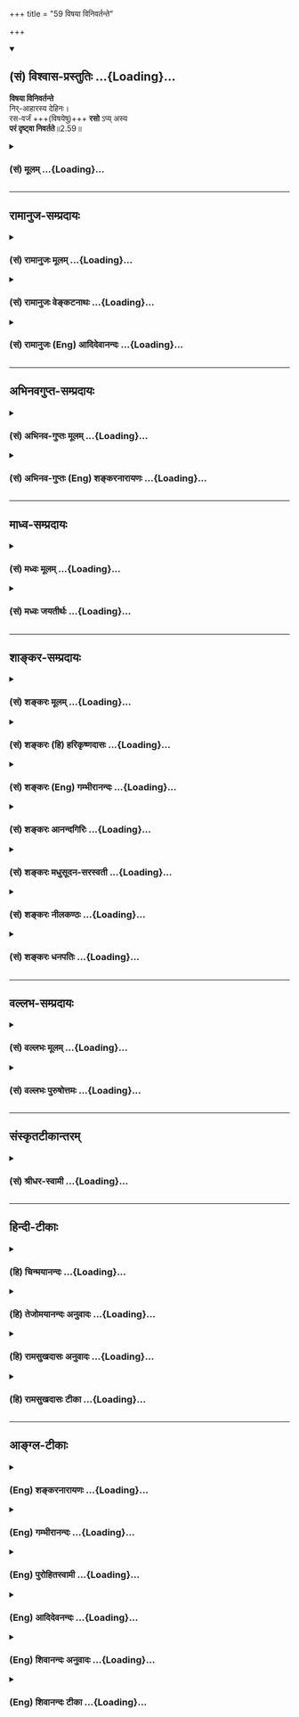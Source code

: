 +++
title = "59 विषया विनिवर्तन्ते"

+++
<div class="js_include" newlevelforh1="2" title="(सं) विश्वास-प्रस्तुतिः" unfilled url="/mahAbhAratam/shlokashaH/06-bhIShma-parva/03-bhagavad-gItA-parva/saMskRtam/vishvAsa-prastutiH/02_sAnkhya-yogaH_sarva-/59_viShayA_vinivarta.md">
<details open><summary><h2>(सं) विश्वास-प्रस्तुतिः ...{Loading}...</h2></summary>

**विषया विनिवर्तन्ते**  
निर्-आहारस्य देहिनः।  
रस-वर्जं +++(विषयेषु)+++ **रसो** ऽप्य् अस्य  
**परं दृष्ट्वा निवर्तते**॥2.59॥
</details>
</div>
<div class="js_include collapsed" newlevelforh1="3" title="(सं) मूलम्" unfilled url="/mahAbhAratam/shlokashaH/06-bhIShma-parva/03-bhagavad-gItA-parva/saMskRtam/mUlam/02_sAnkhya-yogaH_sarva-/59_viShayA_vinivarta.md">
<details><summary><h3>(सं) मूलम् ...{Loading}...</h3></summary>

विषया विनिवर्तन्ते निराहारस्य देहिनः।  
रसवर्जं रसोऽप्यस्य परं दृष्ट्वा निवर्तते।।2.59।।
</details>
</div>


_________________
## रामानुज-सम्प्रदायः
<div class="js_include collapsed" newlevelforh1="3" title="(सं) रामानुजः मूलम्" unfilled url="/mahAbhAratam/shlokashaH/06-bhIShma-parva/03-bhagavad-gItA-parva/saMskRtam/rAmAnujaH/mUlam/02_sAnkhya-yogaH_sarva-/59_viShayA_vinivarta.md">
<details><summary><h3>(सं) रामानुजः मूलम् ...{Loading}...</h3></summary>

।।2.59।। इन्द्रियाणाम् आहारो विषयाः **निराहारस्य** विषयेभ्यः
प्रत्याहृतेन्द्रियस्य **देहिनो विषयाः** विनिवर्तमाना **रसवर्जं
विनिवर्तन्ते। रसो** रागः विषयरागो न निवर्तते इत्यर्थः। रागः **अपि**
आत्मस्वरूपं विषयेभ्यः **परं** सुखतरं **दृष्ट्वा** विनिवर्तते।  

</details>
</div>
<div class="js_include collapsed" newlevelforh1="3" title="(सं) रामानुजः वेङ्कटनाथः" unfilled url="/mahAbhAratam/shlokashaH/06-bhIShma-parva/03-bhagavad-gItA-parva/saMskRtam/rAmAnujaH/venkaTanAthaH/02_sAnkhya-yogaH_sarva-/59_viShayA_vinivarta.md">
<details><summary><h3>(सं) रामानुजः वेङ्कटनाथः ...{Loading}...</h3></summary>

।।2.59।। किमर्थमिदमवस्थाचतुष्टयं विभज्योपदिश्यत इत्याह आह एवमिति। प्रथमं
बाह्येन्द्रियाणि विषयेभ्यः प्रतिसंहृत्य मन आत्मनि व्यवस्थापयितुं यतेत
इयंयतमानसंज्ञा। अथ बलात्संहृतान्यपि बाह्येन्द्रियाणि
सावशेषरागद्वेषादिदोषकलुषितं मनः पुनः पुनरवसरे प्रेरयेत् स्वयं चात्मनि
स्थातुं न शक्नुयात् अतः
पक्वावशिष्टरागद्वेषादीनौदासीन्यानभिनन्दनादिक्रमेण पचेत्
इयंव्यतिरेकसंज्ञा। ततः पक्वेऽपि दोषशेषे
अनादिविषयानुभवभावितवासनामात्रमात्मानमनुबुभूषन्तीं शेमुषीं प्रति
बिभत्सेत् तत्र निरतिशयानन्दरूपमात्मानं पुरुषद्वेषिण्या योषित इव युवानं
प्रदर्श्यप्रदर्श्य क्रमादात्मनि तोषं समुत्पाद्य तेन तोषविशेषेण दवीयसा च
स्मृतिविधुरेण कालेन बाह्यविषयवासनाजालमुन्मूलयितुमीहेत
सेयंएकेन्द्रियसंज्ञा। या पुनः
समस्तवासनाविलयादौत्सुक्यमात्रस्याप्यसम्भवेन परमवैराग्यदशा
सावशीकारसंज्ञा। ज्ञाननिष्ठाकाष्ठा योगाख्यमात्मावलोकनं साधयति।
तच्चावलोकनं परम्परया निरतिशयपुरुषार्थभूतामृतत्वाय कल्पत इति दर्शितं
भवति। कामानां तथात्वेनादर्शनं तथा दृश्यमानेष्वपि निस्सङ्गतासङ्गलेशेन
भुज्यमानेष्वपि नातिस्नेहः प्रचुरेऽपि रागे तन्निरोधसंरम्भ इति
चावस्थावैषम्यम् आत्मरतित्वं तस्य स्वरूपम्आश्चर्यवद्वदति 2।29 इति तस्य
तदेकभाषणं तदनुसन्धानरूपं तदासनं तत्प्राप्त्यर्थप्रवृत्तिरूपं तस्य व्रजनं
चेति प्रश्नचतुष्कोत्तरं सिद्धम्।


अथोत्तरप्रकरणं पूर्वेण पृथगर्थं प्रदर्श्य सङ्गमयन्नवतारयति इदानीमिति।
ज्ञाननिष्ठायाश्चतुर्विधाया अपीति शेषः। निराहारस्य इत्यनेन भोजननिषेधभ्रमं
व्युदस्यति इन्द्रियाणामित्यादिना। न चैकान्तमनश्नतः 6।16युक्ताहारविहारस्य
6।17 इति हि वक्ष्यते। अन्यत्रापिअत्याशनादतीपानात् तै.ना.1।34 इति
ह्युच्यते। मोक्षधर्मे चदशैतानीन्द्रियोक्तानि द्वाराण्याहारसिद्धये
म.भा.शां.मो. इति सर्वेन्द्रियविषयाणामाहारशब्देन ग्रहणं दृष्टम् न च
प्रसिद्धाहारनिषेधमात्रादशेषविषयनिवृत्तिः तस्य कतिपयेन्द्रियविषयत्वादिति
भावः। रसवर्जं इत्येतावति वाक्यतात्पर्यमिति द्योतनाय विनिवर्तमाना
इत्यनूदितम्। आत्मगोचररागव्यवच्छेदायाह विषयराग इति। प्रस्तुता एव विषयाः
परमिति निर्देशस्यावधित्वमर्हन्तीतिविषयेभ्य इत्युक्तम्।
कालादिकृतपरत्वमात्रस्यानुपयुक्तत्वाद्विषयरागनिवर्तनौपयिकं परशब्दार्थमाह
सुखतरमिति। विषया हि सुखरूपाः आत्मत्वरूपं तु ततोऽप्यतिशयेन सुखरूपम्।
अत्रदृष्ट्वा निवर्तते इति दर्शनस्य रागकर्तृकतया निर्देश औपचारिकः। यद्वा
दृष्ट्वा स्थितस्यास्य देहिनो रागो निवर्तत इत्यन्वयः। एवमात्मदर्शनेन विना
विषयरागो न निवर्तत इत्युक्तम्।  
  
  

</details>
</div>
<div class="js_include collapsed" newlevelforh1="3" title="(सं) रामानुजः (Eng) आदिदेवानन्दः" unfilled url="/mahAbhAratam/shlokashaH/06-bhIShma-parva/03-bhagavad-gItA-parva/saMskRtam/rAmAnujaH/english/AdidevAnandaH/02_sAnkhya-yogaH_sarva-/59_viShayA_vinivarta.md">
<details><summary><h3>(सं) रामानुजः (Eng) आदिदेवानन्दः ...{Loading}...</h3></summary>

2.59 The sense objects are the food of the senses. From the abstinent embodied being, i.e., from one who has withdrawn his senses from objects, these sense-objects, being rejected by him, turn away, but not the relish for them. Relish means hankering. The meaning is that the hankering for the sense-objects does not go away by abstinence alone.
But even this hankering will go away, when one sees that the essential nature of the self is superior to the sense-objects and that the realisation of this self gives greater happiness than the enjoyment of sense-objects.

</details>
</div>


_________________
## अभिनवगुप्त-सम्प्रदायः
<div class="js_include collapsed" newlevelforh1="3" title="(सं) अभिनव-गुप्तः मूलम्" unfilled url="/mahAbhAratam/shlokashaH/06-bhIShma-parva/03-bhagavad-gItA-parva/saMskRtam/abhinava-guptaH/mUlam/02_sAnkhya-yogaH_sarva-/59_viShayA_vinivarta.md">
<details><summary><h3>(सं) अभिनव-गुप्तः मूलम् ...{Loading}...</h3></summary>

।।2.61।। ननु तपस्विनोऽपि कथं स्थितप्रज्ञशब्दो न प्रवर्तते उच्यते  
विषया इति। यद्यपि आह्ार्यैः रूपादिभिर्विषयैः संबन्धोऽस्य नास्ति तथापि
तस्य विषया अन्तःकरणगतमुपरागलक्षणं रसं वर्जयित्वा एव निवर्तन्ते। अतो नासौ
स्थिरप्रज्ञः। रसं केचिदास्वाद्यं मधुरादिकमाहुः +++(K omits this entire
sentence )+++। योगिनस्तु परमेश्वरदर्शनात् उपरागो न +++(N omits न)+++ भवति।
अन्यस्य तु तपस्विनो नासौ निवर्तते।  

</details>
</div>
<div class="js_include collapsed" newlevelforh1="3" title="(सं) अभिनव-गुप्तः (Eng) शङ्करनारायणः" unfilled url="/mahAbhAratam/shlokashaH/06-bhIShma-parva/03-bhagavad-gItA-parva/saMskRtam/abhinava-guptaH/english/shankaranArAyaNaH/02_sAnkhya-yogaH_sarva-/59_viShayA_vinivarta.md">
<details><summary><h3>(सं) अभिनव-गुप्तः (Eng) शङ्करनारायणः ...{Loading}...</h3></summary>

2.59 Visayah etc. Of course, in his (ascetic's) case there is no contact
with sense-objects, colour and the rest that are enjoyable. Yet, the
sense-obects retreat \[from him\] leaving a taste in the form of longing
that exists in his internal organ. Hence he is not a
man-of-stabilized-intellect. Some (commentators) say that 'taste'
denotes the sweetness etc., of the objects of experience. But, in the
case of a man of Yoga there exists no longing as he has seen the Supreme
Lord. On the other hand, in the case of the other, i.e. an ascetic, this
does not retreat (disappear).

</details>
</div>


_________________
## माध्व-सम्प्रदायः
<div class="js_include collapsed" newlevelforh1="3" title="(सं) मध्वः मूलम्" unfilled url="/mahAbhAratam/shlokashaH/06-bhIShma-parva/03-bhagavad-gItA-parva/saMskRtam/madhvaH/mUlam/02_sAnkhya-yogaH_sarva-/59_viShayA_vinivarta.md">
<details><summary><h3>(सं) मध्वः मूलम् ...{Loading}...</h3></summary>

।।2.59।। न चैतल्लक्षणं ज्ञानमयत्नतो भवतीत्याहोत्तरश्लोकैः। निराहारत्वेन
विषयभोगसामर्थ्याभाव एव भवति इतरविषयाकाङ्क्षाभावो वा रसाकाङ्क्षादिर्न
निवर्तते स त्वपरोक्षज्ञानादेव निवर्तत इत्याह विषया इति। इन्द्रियाणि
जयन्त्याशु निराहारा मनीषिणः। वर्जयित्वा तु रसनमसौ रस्ये हि वर्धते इति
वचनाद्भागवते 11।8।20 रसशब्दस्य रागवाचिन्वाच्च।  

</details>
</div>
<div class="js_include collapsed" newlevelforh1="3" title="(सं) मध्वः जयतीर्थः" unfilled url="/mahAbhAratam/shlokashaH/06-bhIShma-parva/03-bhagavad-gItA-parva/saMskRtam/madhvaH/jayatIrthaH/02_sAnkhya-yogaH_sarva-/59_viShayA_vinivarta.md">
<details><summary><h3>(सं) मध्वः जयतीर्थः ...{Loading}...</h3></summary>

।।2.59।। विषया विनिवर्तन्ते इत्यादिश्लोकत्रयान्तेऽपितस्य प्रज्ञा
प्रतिष्ठिता 2।61 इत्युक्तत्वादिदमपि लक्षणविवरणमिति भ्रान्तिः
स्यात्तन्निरासार्थमाह **न चे**ति। एतल्लक्षणं यस्माद्भवति
तदेतल्लक्षणम्। अयत्नतोऽल्पयत्नतःअनुदराकन्या इति यथा। यद्येवल्ँ लक्षणकं
ज्ञानं तर्हि सर्वोऽपि जनः कस्मान्न तत्साधयति कामाद्युपद्रवपरिहारार्थम्
किं दन्दह्यमानशिरा इव बम्भ्रमीति अतो नास्त्येवेदं ज्ञानिषु
लक्षणमित्याशङ्कापरिहारार्थमिति शेषः। त्रिभिरित्यनुवर्तते
ज्ञानस्याल्पप्रयत्नासाध्यत्वमत्र न प्रतीयत
इत्याशङ्क्योपोद्धातप्रक्रिययेन्द्रियजयस्य तावन्महाप्रयत्नसाध्यत्वमाद्येन
श्लोकेनोच्यत इति भावेन तं व्याचष्टे **निराहारत्वेने**ति एतेनरसवर्जं
इत्येतदन्तस्य वाक्यस्यार्थ उक्तः। एवशब्देनरसवर्जं इत्येतद्व्याचष्टे। तथा
हि निराहारस्य देहिनः। तेन निराहारत्वेनेति यावत्। विषया रूपादयः।
तद्भोगसामर्थ्यानीन्द्रियाण्यनेनोपलक्ष्यन्ते तानि विनिवर्तन्ते। रसवर्जं
रसो रागः तं वर्जयित्वा विषयाभिलाषश्चैतसिको निराहारत्वेन न निवर्तत इति।
अस्यैवार्थान्तरमाह **इतरे**ति। आकाङ्क्षाशब्देन भोगशक्तयोऽपि
लक्ष्यन्ते। रसवर्जं इत्यस्यार्थो रसाकाङ्क्षादिरिति। ततश्चेयं योजना
निराहारत्वेन रसादितरे विषयाः तद्भोगशक्तयः तदाकाङ्क्षाश्चेति यावत्
विनिवर्तन्ते। रसं वर्जयित्वा मनसो रसविषयाकाङ्क्षा रसनेन्द्रियस्य
तद्भोगशक्तिश्च न निवर्तत इति। रसोऽपीत्यस्यार्थमाह **स त्वि**ति।
आद्येऽर्थे स रसः सर्वविषयविषयो रागः। द्वितीये स रसः तद्भोगशक्तिः
तदाकाङ्क्षा च। उक्तमर्थं श्लोकारूढं करोति **इत्याहे**ति। द्वितीयार्थे
प्रमाणमाह **इन्द्रियाणी**ति। जयन्ति भोगशक्तिक्षयेण च रागक्षयेण च। असौ
रसना तु रस्ये विषये प्रकारद्वयेन च वर्धते। आद्यमर्थमुपपादयति
**रसे**ति। उक्तं युक्तमित्युभयत्र शेषः। रसशब्दस्य रागवाचित्वं
उक्ताभिधानादवगन्तव्यम्। अचेतने चेतनवदुपचाराद्रसः परं दृष्ट्वा निवर्तते
इति युक्तम्।  
अयमर्थसङ्ग्रहः यदा बाह्येन्द्रियाणि विषयैः सन्निकृष्यन्ते तदा तद्द्वारा
मनस्तत्र प्रवर्तते प्रवृत्ते च मनसि रागो भवति तत आत्मनः क्षोभ इति। एवं
इन्द्रियाणामविजयः। यो हि यं व्याकुलं करोति स तेन जित इत्युच्यते। यदा तु
बाह्येन्द्रियाणि विषयसन्निधानेऽपि न तैः सन्निकृष्यन्ते सन्निष्टान्यपि न
मनस्तदाभिमुखेनाहरन्ति आहृतेऽपि मनसि न विषयरागो जायते तदा नात्मनः क्षोभो
भवतीत्येष इन्द्रियजयः। सोऽयं सङ्ग्रहेण द्वेधा बाह्येन्द्रियाणां
शक्तिक्षयान्मनसो रागक्षयाच्च। एतत् द्वयं च पुरुषभेदेनोक्तप्रकारद्वयेन
निराहारत्वब्रह्मसाक्षात्काराभ्यां भवतीत्येवमिन्द्रियजयस्य
महाप्रयत्नसाध्यत्वमिति।  

</details>
</div>


_________________
## शाङ्कर-सम्प्रदायः
<div class="js_include collapsed" newlevelforh1="3" title="(सं) शङ्करः मूलम्" unfilled url="/mahAbhAratam/shlokashaH/06-bhIShma-parva/03-bhagavad-gItA-parva/saMskRtam/shankaraH/mUlam/02_sAnkhya-yogaH_sarva-/59_viShayA_vinivarta.md">
<details><summary><h3>(सं) शङ्करः मूलम् ...{Loading}...</h3></summary>

।।2.59।।  
  
यद्यपि **विषयाः** विषयोपलक्षितानि विषयशब्दवाच्यानि इन्द्रियाणि
**निराहारस्य** अनाह्रियमाणविषयस्य कष्टे तपसि स्थितस्य मूर्खस्यापि
**विनिवर्तन्ते देहिनो** देहवतः रसवर्जं रसो रागो विषयेषु यः तं
वर्जयित्वा। रसशब्दो रागे प्रसिद्धः स्वरसेन प्रवृत्तः रसिकः रसज्ञः
इत्यादिदर्शनात्। **सोऽपि रसो** रञ्जनारूपः सूक्ष्मः **अस्य** यतेः
**परं** परमार्थतत्त्वं ब्रह्म **दृष्ट्वा** उपलभ्य अहमेव तत् इति
वर्तमानस्य **निवर्तते** निर्बीजं विषयविज्ञानं संपद्यते इत्यर्थः। न
असति सम्यग्दर्शने रसस्य उच्छेदः। तस्मात् सम्यग्दर्शनात्मिकायाः
प्रज्ञायाः स्थैर्यं कर्तव्यमित्यभिप्रायः।।  
सम्यग्दर्शनलक्षणप्रज्ञास्थैर्यं चिकीर्षता आदौ इन्द्रियाणि स्ववशे
स्थापयितव्यानि यस्मात्तदनवस्थापने दोषमाह  
  

</details>
</div>
<div class="js_include collapsed" newlevelforh1="3" title="(सं) शङ्करः (हि) हरिकृष्णदासः" unfilled url="/mahAbhAratam/shlokashaH/06-bhIShma-parva/03-bhagavad-gItA-parva/saMskRtam/shankaraH/hindI/harikRShNadAsaH/02_sAnkhya-yogaH_sarva-/59_viShayA_vinivarta.md">
<details><summary><h3>(सं) शङ्करः (हि) हरिकृष्णदासः ...{Loading}...</h3></summary>

।।2.59।। विषयोंका ग्रहण न करनेवाले रोगी मनुष्यकी भी इन्द्रियाँ तो
विषयोंसे हट जाती हैं यानी कछुएके अङ्गोंकी भाँति संकुचित हो जाती हैं
परन्तु विषयसम्बन्धी राग ( आसक्ति ) नष्ट नहीं होता। उसका नाश कैसे होता है
सो कहते हैं  
  
यद्यपि विषयोंको ग्रहण न करनेवाले कष्टकर तपमें स्थित देहाभिमानी अज्ञानी
पुरुषकी भी विषयशब्दवाच्य इन्द्रियाँ अथवा केवल शब्दादि विषय तो निवृत्त हो
जाते हैं परंतु उन विषयोंमें रहनेवाला जो रस अर्थात् आसक्ति है उसको छोड़कर
निवृत्त होते हैं अर्थात् उनमें रहनेवाली आसक्ति निवृत्त नहीं होती।  
रस शब्द राग ( आसक्ति ) का वाचक प्रसिद्ध है क्योंकि स्वरसेन प्रवृत्तो
रसिको रसज्ञः इत्यादि वाक्य देखे जाते हैं।  
वह रागात्मक सूक्ष्म आसक्ति भी इस यतिकी परमार्थतत्त्वरूप ब्रह्मका
प्रत्यक्ष दर्शन होनेपर निवृत्त हो जाती है अर्थात् मैं ही वह ब्रह्म हूँ
इस प्रकारका भाव दृढ़ हो जानेपर उसका विषयविज्ञान निर्बीज हो जाता है।  
अभिप्राय यह कि यथार्थ ज्ञान हुए बिना रागका मूलोच्छेद नहीं होता अतः
यथार्थ ज्ञानरूप बुद्धिकी स्थिरता कर लेनी चाहिये।  

</details>
</div>
<div class="js_include collapsed" newlevelforh1="3" title="(सं) शङ्करः (Eng) गम्भीरानन्दः" unfilled url="/mahAbhAratam/shlokashaH/06-bhIShma-parva/03-bhagavad-gItA-parva/saMskRtam/shankaraH/english/gambhIrAnandaH/02_sAnkhya-yogaH_sarva-/59_viShayA_vinivarta.md">
<details><summary><h3>(सं) शङ्करः (Eng) गम्भीरानन्दः ...{Loading}...</h3></summary>

2.59 Although visayah, the objects, (i.e.) the organs, figuratively
implied and expressed by the word 'objects', or, the objects themselves;
vinivartante, recede; niraharasya dehinah, from an abstinent man, from
an embodied being, even from a fool who engages in painful austerity and
abstains from objects; (still, they do so) rasavarjam, with the
exception of the taste (for them), with the exception of the hankering
that one has for objects. The word rasa is well known as referring to
the sense of taste (hankering), as in such expressions as, 'sva-rasena
pravrttah, induced by his own taste (i.e. willingly)', 'rasikah, a man
of tastes', 'rasajnah, a connoisseur (of tastes)', etc. Api, even that;
rasah, taste of the nature of subtle attachment; asya, of this person,
of the sannyasin; nivartate, falls away, i.e. his objective perception
becomes seedless; when drstva, after attaining; param, the Absolute, the
Reality which is the supreme Goal, Brahman, he continues in life with
the realization, 'I verily am That (Brahman).' In the absence of full
realization there can be no eradication of the 'hankering'. The idea
conveyed is that, one should therefore stabilize one's wisdom which is
characterized by full realization. \[If it be held that attachment
cannot be eliminated without the knowledge of Brahman, and at the same
time that the knowledge of Brahman cannot arise until attachment is
eradicated, then we get involved in a vicious circle. In answer it is
said that gross attachments are eliminated through discrimination which
restrains the senses from being overpowered by objects. And the full
Knowledge arising thereof eliminates the subtle inclinations as well.
Hence there is no vicious circle involved.\] Since the organs have to be
first brought under his own control by one who desires to establish
firmly the wisdom which is characterized by full realization, therefore
the Lord speaks of the evil that arises from not keeping them under
control:

</details>
</div>
<div class="js_include collapsed" newlevelforh1="3" title="(सं) शङ्करः आनन्दगिरिः" unfilled url="/mahAbhAratam/shlokashaH/06-bhIShma-parva/03-bhagavad-gItA-parva/saMskRtam/shankaraH/AnandagiriH/02_sAnkhya-yogaH_sarva-/59_viShayA_vinivarta.md">
<details><summary><h3>(सं) शङ्करः आनन्दगिरिः ...{Loading}...</h3></summary>

।।2.59।। इन्द्रियाणां विषयेभ्यो वैमुख्येऽपि तद्विषयरागानुवृत्तौ कथं
प्रज्ञालाभः स्यादिति शङ्कते **तत्रेति।** व्यवहारभूमिः सप्तम्यर्थः।
विषयाननाहरतस्तदुपभोगविमुखस्येत्यर्थः। रागश्चेन्नोपसंह्रियते न तर्हि
प्रज्ञालाभः संभवति रागस्य तत्परिपन्थित्वादिति मत्वाह **स कथमिति।**
रागनिवृत्त्युपायमुपदिशन्नुत्तरमाह **उच्यत इति।** विषयोपभोगपराङ्मुखस्य
कुतो विषयपरावृत्तिस्तत्परावृत्तिश्चाप्रस्तुतेत्याशङ्क्याह
**यद्यपीति।** निराहारस्येत्यस्य व्याख्यानमनाह्रियमाणविषयस्येति। यो हि
विषयप्रवणो न भवति तस्यात्यन्तिके तपसि क्लेशात्मके व्यवस्थितस्य
विद्याहीनस्यापीन्द्रियाणि विषयेभ्यः सकाशाद्यद्यपि संह्रियन्ते तथापि
रागोऽवशिष्यते स च तत्त्वज्ञानादुच्छिद्यत इत्यर्थः। रसशब्दस्य
माधुर्यादिषड्विधरसविषयत्वं निषेधति **रसशब्द इति।** वृद्धप्रयोगमन्तरेण
कथं प्रसिद्धिरित्याशङ्क्याह **स्वरसेनेति।** स्वेच्छयेति यावत्। रसिकः
स्वेच्छावशवर्ती रसज्ञो  
  
विवक्षितापेक्षितज्ञातेत्यर्थः। कथं तर्हि तस्य निवृत्तिस्तत्राह
**सोऽपीति।** दृष्टिमेवोपलब्धिपर्यायां स्पष्टयति **अहमेवेति।**
रागापगमे सिद्धमर्थमाह **निर्बीजमिति।** ननु सम्यग्ज्ञानमन्तरेण रागो
नापगच्छति चेत्तदपगमादृते रागवतः सम्यग्ज्ञानोदयायोगादितरेतराश्रयतेति
नेत्याह **नासतीति।** इन्द्रियाणां विषयपारवश्ये विवेकद्वारा परिहृते
स्थूलो रागो व्यावर्तते ततश्च सम्यग्ज्ञानोत्पत्त्या सूक्ष्मस्यापि रागस्य
सर्वात्मना निवृत्त्युपपत्तेर्नेतरेतराश्रयतेत्यर्थः। प्रज्ञास्थैर्यस्य
सफलत्वे स्थिते फलितमाह **तस्मादिति।  
**

</details>
</div>
<div class="js_include collapsed" newlevelforh1="3" title="(सं) शङ्करः मधुसूदन-सरस्वती" unfilled url="/mahAbhAratam/shlokashaH/06-bhIShma-parva/03-bhagavad-gItA-parva/saMskRtam/shankaraH/madhusUdana-sarasvatI/02_sAnkhya-yogaH_sarva-/59_viShayA_vinivarta.md">
<details><summary><h3>(सं) शङ्करः मधुसूदन-सरस्वती ...{Loading}...</h3></summary>

।।2.59।। ननु मूढस्यापि रोगादिवशाद्विषयेभ्य इन्द्रियाणामुपसंहरणं भवति
तत्कथं तस्य प्रज्ञा प्रतिष्ठितेत्युक्तमत आह विषया इति। निराहारस्य
इन्द्रियैर्विषयाननाहरतो देहिनो देहाभिमानवतो मूढस्यापि रोगिणः
काष्ठतपस्विनो वा विषयाः  
  
शब्दादयो विनिवर्तन्ते किंतु रसवर्जं रसस्तृष्णा तं वर्जयित्वा। अज्ञस्य
विषया निवर्तन्ते। तद्विषयो रागस्तु न निवर्तत इत्यर्थः। अस्य तु
स्थितप्रज्ञस्य परं पुरुषार्थं दृष्ट्वा तदेवाहमस्मीति साक्षात्कृत्य
स्थितस्य रसोऽपि क्षुद्रसुखरागोऽपि निवर्तते।  
  
अपिशब्दाद्विषयाश्च। तथाचयावानर्थ इत्यादौ व्याख्यातम्। एवंच
सरागविषयनिवृत्तिः स्थितप्रज्ञस्य लक्षणमिति न मूढे  
  
व्यभिचार इत्यर्थः। यस्मान्नासति परमात्मसम्यग्दर्शने
सरागविषयोच्छेदस्तस्मात्सरागविषयोच्छेदिकायाः सम्यग्दर्शनात्मिकायाः
प्रज्ञायाः स्थैर्यं महता यत्नेन संपादयेदित्यभिप्रायः।  

</details>
</div>
<div class="js_include collapsed" newlevelforh1="3" title="(सं) शङ्करः नीलकण्ठः" unfilled url="/mahAbhAratam/shlokashaH/06-bhIShma-parva/03-bhagavad-gItA-parva/saMskRtam/shankaraH/nIlakaNThaH/02_sAnkhya-yogaH_sarva-/59_viShayA_vinivarta.md">
<details><summary><h3>(सं) शङ्करः नीलकण्ठः ...{Loading}...</h3></summary>

।।2.59।। ननु विषयेभ्य इन्द्रियाणां निवृत्तिश्चेत्
स्थितप्रज्ञताहेतुस्तर्हि सुप्तिमूर्च्छालयग्रहावेशादावपि सास्तीति
सर्वोऽपि स्थितप्रज्ञ एवेत्याशङ्क्याह **विषया इति।** सत्यं देहिनो
देहाभिमानवतो मूढस्य सुप्त्यादौ निराहारस्य
इन्द्रियैर्विषयाननाहरतोऽभुञ्जानस्य विषया विनिवर्तन्त एव तथापि रसवर्जं
रसो रागस्तद्वर्जं निवर्तन्ते। तदापि सूक्ष्मरूपेण रागोऽस्ति
रागमूलस्यात्माज्ञानस्यादाहान्नासौ स्थितप्रज्ञ इत्यर्थः। अस्यैव पुनः परं
दृष्ट्वा आत्मानं साक्षात्कृत्य निराहारस्य शब्दादीनगृह्णतो रसोऽपि
निवर्तते मूलाज्ञानदाहादित्यस्ति सुप्तादेः समाधिस्थस्य च महान्विशेष इति
भावः। प्राञ्चस्तु रोगिणः काष्ठतपस्विनो वा मूढस्यापि विषयाननाहरतो रसवर्जं
विषया विनिवर्तन्ते तस्यैव परं दृष्ट्वा स्थितस्य रसोऽपि निवर्तत इति
व्याचख्युः।  

</details>
</div>
<div class="js_include collapsed" newlevelforh1="3" title="(सं) शङ्करः धनपतिः" unfilled url="/mahAbhAratam/shlokashaH/06-bhIShma-parva/03-bhagavad-gItA-parva/saMskRtam/shankaraH/dhanapatiH/02_sAnkhya-yogaH_sarva-/59_viShayA_vinivarta.md">
<details><summary><h3>(सं) शङ्करः धनपतिः ...{Loading}...</h3></summary>

।।2.59।। ननु निराहारस्य रोगिणो व्रतिनो वापि विषयेभ्य इन्द्रियाणि
विनिवर्तन्तेऽत इदं लक्षणं मूढेष्वप्यागतमित्याशङ्क्य परिहरति **विषया
इति।** विषया लक्षणयेन्द्रियाणि शब्दादयो वा रसवर्जं रसो रागस्तं
वर्जयित्वा निराहारस्याहारविनिर्मुक्तस्यानाह्नियमाणविषयस्य कष्टेन तपसि
स्थितस्य मूर्खस्यापि देहिनो देहवतो विनिवर्तन्ते। परं परमात्मानं
दृष्ट्वाऽहं ब्रह्मास्मीति साक्षादुपलभ्य रसोऽपि रञ्जनात्मकः
सूक्ष्मोऽप्यस्य यतेर्निवर्तते। निर्बीजं विषयज्ञानं संपद्यत इत्यर्थः।
तस्माद्रसस्योच्छेदाय सभ्यग्दर्शनात्मिकायाः प्रज्ञायाः स्थैर्यं
कर्तव्यमित्यभिप्रायः।  

</details>
</div>


_________________
## वल्लभ-सम्प्रदायः
<div class="js_include collapsed" newlevelforh1="3" title="(सं) वल्लभः मूलम्" unfilled url="/mahAbhAratam/shlokashaH/06-bhIShma-parva/03-bhagavad-gItA-parva/saMskRtam/vallabhaH/mUlam/02_sAnkhya-yogaH_sarva-/59_viShayA_vinivarta.md">
<details><summary><h3>(सं) वल्लभः मूलम् ...{Loading}...</h3></summary>

।।2.59।। यतो निराहारस्य विषयेभ्यः प्रत्याहृतेन्द्रियस्य सतः विषया
विनिवर्त्तन्ते नान्यस्य निराहारस्य रसवर्जं विषया वा निवर्त्तन्ते न तु
रसस्तदिन्द्रियस्य सर्वबलवत्त्वात्साधकाकर्षकत्वाच्च। रसनिवृत्त्युपायमाह
रसोऽपि अस्य सिद्धस्य स्थिरधियः परमात्मानमानन्दमनुभूय निवर्त्तते
महानन्दाग्रेऽल्पानन्दवस्तुनि सर्वस्य प्रवृत्त्यसम्भवनियमात्। अग्रे
चैतस्यासनभाषणमननव्रतान्यात्मनिष्ठायुक्तानि लक्षितानि।  

</details>
</div>
<div class="js_include collapsed" newlevelforh1="3" title="(सं) वल्लभः पुरुषोत्तमः" unfilled url="/mahAbhAratam/shlokashaH/06-bhIShma-parva/03-bhagavad-gItA-parva/saMskRtam/vallabhaH/puruShottamaH/02_sAnkhya-yogaH_sarva-/59_viShayA_vinivarta.md">
<details><summary><h3>(सं) वल्लभः पुरुषोत्तमः ...{Loading}...</h3></summary>

  
  
।।2.59।। ननु इन्द्रियाणाम् अन्नाद्य-भावेनेन्द्रियविषयेषु प्रवृत्तिः कथं कथं न तेषामपि स्थितप्रज्ञता - इत्याशङ्क्याह - विषया इति।  
**निराहारस्य देहिनो विषया विनिवर्तन्ते** तत् सत्यम् इत्यर्थः।  
परन्तु **रसवर्जं** - रसो नाम तद्-अनुभवार्थाभिलाषस्, तद्-वर्जं - तद्-गृहीतम् इत्य् अर्थः।  
**देहिनः** इति पदेन तेषां देहाध्यासोऽपि न निवर्त्तत इति ज्ञापितम्।  
अस्य स्थितप्रज्ञस्य **रसोऽपि** तद्-अभिलाषोऽपि परमुत्कृष्टं भगवदीय-रसं दृष्ट्वा निवर्त्तते।  
एतावद् वैलक्षण्यम् इति भावः।  
  
  
  

</details>
</div>


_________________
## संस्कृतटीकान्तरम्
<div class="js_include collapsed" newlevelforh1="3" title="(सं) श्रीधर-स्वामी" unfilled url="/mahAbhAratam/shlokashaH/06-bhIShma-parva/03-bhagavad-gItA-parva/saMskRtam/shrIdhara-svAmI/02_sAnkhya-yogaH_sarva-/59_viShayA_vinivarta.md">
<details><summary><h3>(सं) श्रीधर-स्वामी ...{Loading}...</h3></summary>

।।2.59।। ननु नेन्द्रियाणां विषयेष्वप्रवृत्तिः स्थितप्रज्ञस्य लक्षणं
भवितुमर्हति। जडानामातुराणामुपवासपराणां च
विषयेष्वप्रवृत्तेरविशेषात्तत्राह विषया इति। इन्द्रियैर्विषयाणामाहरणं
ग्रहणमाहारः। निराहारस्येन्द्रियैर्विषयग्रहणमकुर्वतो देहिनो
देहाभिमानिनोऽज्ञस्य विषया विनिवर्तन्ते। तदनुभवो निवर्तत इत्यर्थः। किंतु
रसो रागोऽभिलाषस्तद्वर्जम्। अभिलाषस्तु न निवर्तत इत्यर्थः। रसोऽपि रागोऽपि
परं परमात्मानं दृष्ट्वाऽस्य स्थितप्रज्ञस्य स्वतो निवर्तते।
नश्यतीत्यर्थः। यद्वा निराहारस्योपवासपरस्य विषयाः प्रायशो विनिवर्तन्ते
क्षुधासंतप्तस्य शब्दस्पर्शाद्यपेक्षाभावात्। परंतु रसवर्जम्। रसापेक्षा तु
न निवर्तत इत्यर्थः। शेषं समानम्।  

</details>
</div>


_________________
## हिन्दी-टीकाः
<div class="js_include collapsed" newlevelforh1="3" title="(हि) चिन्मयानन्दः" unfilled url="/mahAbhAratam/shlokashaH/06-bhIShma-parva/03-bhagavad-gItA-parva/hindI/chinmayAnandaH/02_sAnkhya-yogaH_sarva-/59_viShayA_vinivarta.md">
<details><summary><h3>(हि) चिन्मयानन्दः ...{Loading}...</h3></summary>

।।2.59।। प्रत्याहार या उपरति की क्षमता के बिना कभी कोई व्यक्ति किसी रोग
के कारण या क्षणिक दुख के आवेग में अथवा व्रत आदि कारणों से विषय उपभोग को
छोड़ देता है। उस समय ऐसा प्रतीत होता है कि विषयों से वैराग्य अथवा द्वेष
हो गया है किन्तु उनके प्रति मन में स्थित राग केवल कुछ समय के लिये
अव्यक्त अवस्था में रहता है। अर्जुन के मन में शंका उत्पन्न होती है कि
संभवत योगी का इन्द्रिय संयम भी क्षणिक अनित्य ही हो जो अनुकूल या
प्रलोभनपूर्ण परिस्थितियों में टूट जाता हो। उसकी इस शंका का निवारण यहाँ
किया गया है।  
यदि आप दुकानों से ग्राहकों तक उपभोग के विषय की गति का अवलोकन करें तो इस
सिद्धांत को स्पष्ट रूप में समझ सकते हैं। उपभोग की वे वस्तुयें केवल
उन्हीं लोगों के घर पहुँचती हैं जो उनकी तीव्र इच्छा किये हुये उन वस्तुओं
को पाने के लिये प्रयत्न कर रहे होते हैं। मद का भण्डार तब खाली हो जाता है
जब बोतलें चलकर मद्यपियों की आलमारियों को भर देती हैं लुहार के बनाये हल
केवल किसान के घर जाते हैं और न कि किसी कलाकार कवि चिकित्सक या वकील के घर
में। इसी प्रकार उन विषयों के इच्छुक लोगों के पास ही वे विषय पहुँचते हैं।
भोगों के त्यागी व्यक्ति से भोग की वस्तुयें दूर ही रहती हैं।  
  
निराहार रहने से विषय तो दूर हो जायेंगे परन्तु उनके प्रति मन में
पूर्वानुभवजनित रस अर्थात् स्वाद या राग निवृत्त नहीं होता। भगवान् यहाँ
आश्वासन देते हैं कि परम आत्मतत्त्व की अपरोक्षानुभूति होने पर यह राग भी
समाप्त हो जाता है या भुने हुये बीजों के समान मनुष्य के मन में विषय
प्रभावहीन हो जाते हैं।  
इस तथ्य को समझना कठिन नहीं क्योंकि हम जानते हैं कि अनुभव की एक अवस्था
विशेष में प्राप्त अनिष्ट वस्तुयें और दुख दूसरी अवस्था में उसी प्रकार
नहीं रहते। स्वप्नावस्था का राज्य मेरी जाग्रदवस्था के दारिद्र्य को दूर
नहीं करता किन्तु जाग्रदवस्था का दारिद्र्य भी स्वप्न के राज्य का उपभोग
करने से मुझे वंचित नहीं कर सकता  
जाग्रत् स्वप्न और सुषुप्ति अवस्था में रहते हुए अहंकार ने असंख्य विषय
वासनायें अर्जित कर ली हैं। परन्तु अवस्थात्रय अतीत शुद्ध चैतन्य स्वरूप को
पहचान कर अहंकार ही समाप्त हो जाता है तब ये वासनायें किस पर अपना प्रभाव
दिखायेंगी।  
आत्मप्रज्ञा प्राप्त करने के इच्छुक साधक का सर्वप्रथम उसकी इन्द्रियों पर
संयम होना आवश्यक है अन्यथा  

</details>
</div>
<div class="js_include collapsed" newlevelforh1="3" title="(हि) तेजोमयानन्दः अनुवादः" unfilled url="/mahAbhAratam/shlokashaH/06-bhIShma-parva/03-bhagavad-gItA-parva/hindI/tejomayAnandaH/anuvAdaH/02_sAnkhya-yogaH_sarva-/59_viShayA_vinivarta.md">
<details><summary><h3>(हि) तेजोमयानन्दः अनुवादः ...{Loading}...</h3></summary>

।।2.59।। निराहारी देही पुरुष से विषय तो निवृत्त (दूर) हो जाते हैं;
परन्तु (उनके प्रति) राग नहीं परम तत्व को देखने पर इस (पुरुष) का राग भी
निवृत्त हो जाता है।।  
  

</details>
</div>
<div class="js_include collapsed" newlevelforh1="3" title="(हि) रामसुखदासः अनुवादः" unfilled url="/mahAbhAratam/shlokashaH/06-bhIShma-parva/03-bhagavad-gItA-parva/hindI/rAmasukhadAsaH/anuvAdaH/02_sAnkhya-yogaH_sarva-/59_viShayA_vinivarta.md">
<details><summary><h3>(हि) रामसुखदासः अनुवादः ...{Loading}...</h3></summary>

।।2.59।। निराहारी (इन्द्रियोंको विषयोंसे हटानेवाले) मनुष्यके भी विषय तो
निवृत्त हो जाते हैं, पर रस निवृत्त नहीं होता। परन्तु इस स्थितप्रज्ञ
मनुष्यका तो रस भी परमात्मतत्त्वका अनुभव होनेसे निवृत्त हो जाता है।

</details>
</div>
<div class="js_include collapsed" newlevelforh1="3" title="(हि) रामसुखदासः टीका" unfilled url="/mahAbhAratam/shlokashaH/06-bhIShma-parva/03-bhagavad-gItA-parva/hindI/rAmasukhadAsaH/TIkA/02_sAnkhya-yogaH_sarva-/59_viShayA_vinivarta.md">
<details><summary><h3>(हि) रामसुखदासः टीका ...{Loading}...</h3></summary>

2.59।।***व्याख्या--*'विषया विनिवर्तन्ते निराहारस्य देहिनः
रसवर्जम्'--**मनुष्य निराहार दो तरहसे होता है--(1) अपनी इच्छासे भोजनका
त्याग कर देना अथवा बीमारी आनेसे भोजनका त्याग हो जाना और (2) सम्पूर्ण
विषयोंका त्याग करके एकान्तमें बैठना अर्थात् इन्द्रियोंको विषयोंसे हटा
लेना।  
यहाँ इन्द्रियोंको विषयोंसे हटानेवाले साधकके लिये ही **'निराहारस्य'**
पद आया है।  
रोगीके मनमें यह रहता है कि क्या करूँ, शरीरमें पदार्थोंका सेवन करनेकी
सामर्थ्य नहीं है, इसमें मेरी परवश्ता है; परन्तु जब मैं ठीक हो जाऊँगा,
शरीरमें शक्ति आ जायगी, तब मैं पदार्थोंका सेवन करूँगा। इस तरह उसके भीतर
रसबुद्धि रहती है। ऐसे ही इन्द्रियोंको विषयोंसे हटानेपर विषय तो निवृत्त
हो जाते हैं, पर साधकके भीतर विषयोंमें जो रसबुद्धि, सुखबुद्धि है, वह
जल्दी निवृत्त नहीं होती।  
जिनका स्वाभाविक ही विषयोंमें राग नहीं है और जो तीव्र वैराग्यवान् हैं, उन
साधकोंकी रसबुद्धि साधनावस्थामें ही निवृत्त हो जाती है। परन्तु जो तीव्र
वैराग्यके बिना ही विचारपूर्वक साधनमें लगे हुए हैं; उन्हीं साधकोंके लिये
यह कहा गया है कि विषयोंका त्याग कर देनेपर भी उनकी रसबुद्धि निवृत्त नहीं
होती।  
**'रसोऽप्यस्य परं दृष्टा निवर्तते'--**इस स्थितप्रज्ञकी रसबुद्धि
परमात्माका अनुभव हो जानेपर निवृत्त हो जाती है। रसबुद्धि निवृत्त होनेसे
वह स्थितप्रज्ञ हो ही जाता है-- यह नियम नहीं है। परन्तु स्थितप्रज्ञ
होनेसे रसबुद्धि नहीं रहती--यह नियम है।  
**'रसोऽप्यस्य'**पदसे यह तात्पर्य निकलता है कि रसबुद्धि साधककी अहंतामें
अर्थात् 'मैं' -पनमें रहती है। यही रसबुद्धि स्थूलरूपसे रागका रूप धारण कर
लेती है। अतः साधकको चाहिये कि वह अपनी अहंतासे ही रसको निकाल दे कि 'मैं
तो निष्काम हूँ; राग करना, कामना करना मेरा काम नहीं है'। इस प्रकार
निष्कामभाव आ जानसे अथवा निष्काम होनेका उद्देश्य होनेसे रसबुद्धि नहीं
रहती और परमात्मतत्त्वका अनुभव होनेसे रसकी सर्वथा निवृत्ति हो जाती है।

</details>
</div>


_________________
## आङ्ग्ल-टीकाः
<div class="js_include collapsed" newlevelforh1="3" title="(Eng) शङ्करनारायणः" unfilled url="/mahAbhAratam/shlokashaH/06-bhIShma-parva/03-bhagavad-gItA-parva/english/shankaranArAyaNaH/02_sAnkhya-yogaH_sarva-/59_viShayA_vinivarta.md">
<details><summary><h3>(Eng) शङ्करनारायणः ...{Loading}...</h3></summary>

2.59. Leaving their taste \[behind\], the sense-objects retreat from the embodied who abstain from food; his taste too disappears when he sees the Supreme.

</details>
</div>
<div class="js_include collapsed" newlevelforh1="3" title="(Eng) गम्भीरानन्दः" unfilled url="/mahAbhAratam/shlokashaH/06-bhIShma-parva/03-bhagavad-gItA-parva/english/gambhIrAnandaH/02_sAnkhya-yogaH_sarva-/59_viShayA_vinivarta.md">
<details><summary><h3>(Eng) गम्भीरानन्दः ...{Loading}...</h3></summary>

2.59 The objects recede from an abstinent man, with the exception of the taste (for them). Even the taste of this person falls away after realization the Absolute.

</details>
</div>
<div class="js_include collapsed" newlevelforh1="3" title="(Eng) पुरोहितस्वामी" unfilled url="/mahAbhAratam/shlokashaH/06-bhIShma-parva/03-bhagavad-gItA-parva/english/purohitasvAmI/02_sAnkhya-yogaH_sarva-/59_viShayA_vinivarta.md">
<details><summary><h3>(Eng) पुरोहितस्वामी ...{Loading}...</h3></summary>

2.59 The objects of sense turn from him who is abstemious. Even the relish for them is lost in him who has seen the Truth.

</details>
</div>
<div class="js_include collapsed" newlevelforh1="3" title="(Eng) आदिदेवनन्दः" unfilled url="/mahAbhAratam/shlokashaH/06-bhIShma-parva/03-bhagavad-gItA-parva/english/AdidevanandaH/02_sAnkhya-yogaH_sarva-/59_viShayA_vinivarta.md">
<details><summary><h3>(Eng) आदिदेवनन्दः ...{Loading}...</h3></summary>

2.59 The objects of senses, excepting relish for the objects, turn away from the abstinent dweller in the body. Even the relish turns aswy from him when what is supreme over the senses i.e., the self, is seen.

</details>
</div>
<div class="js_include collapsed" newlevelforh1="3" title="(Eng) शिवानन्दः अनुवादः" unfilled url="/mahAbhAratam/shlokashaH/06-bhIShma-parva/03-bhagavad-gItA-parva/english/shivAnandaH/anuvAdaH/02_sAnkhya-yogaH_sarva-/59_viShayA_vinivarta.md">
<details><summary><h3>(Eng) शिवानन्दः अनुवादः ...{Loading}...</h3></summary>

2.59 The objects of the senses turn away from the abstinent man leaving the longing (behind); but his longing also turns away on seeing the Supreme.

</details>
</div>
<div class="js_include collapsed" newlevelforh1="3" title="(Eng) शिवानन्दः टीका" unfilled url="/mahAbhAratam/shlokashaH/06-bhIShma-parva/03-bhagavad-gItA-parva/english/shivAnandaH/TIkA/02_sAnkhya-yogaH_sarva-/59_viShayA_vinivarta.md">
<details><summary><h3>(Eng) शिवानन्दः टीका ...{Loading}...</h3></summary>

2.59 विषयाः the objects of senses; विनिवर्तन्ते turn away; निराहारस्य
abstinent; देहिनः of the man; रसवर्जम् leaving the longing; रसः loving
(taste); अपि even; अस्य of his; परम् the Supreme; दृष्ट्वा having seen;
निवर्तते turns away.Commentary Knowledge of the Self alone can destroy in toto the subtle Vasanas (latent tendencies) and all the subtle desires; all subtle attachments and even the longing for objects. By practising severe austerities; by abandoning the sensual objects; the objects of the senses may turn away from the ascetic but the relish or taste or longing for the objects will still remain.

</details>
</div>
